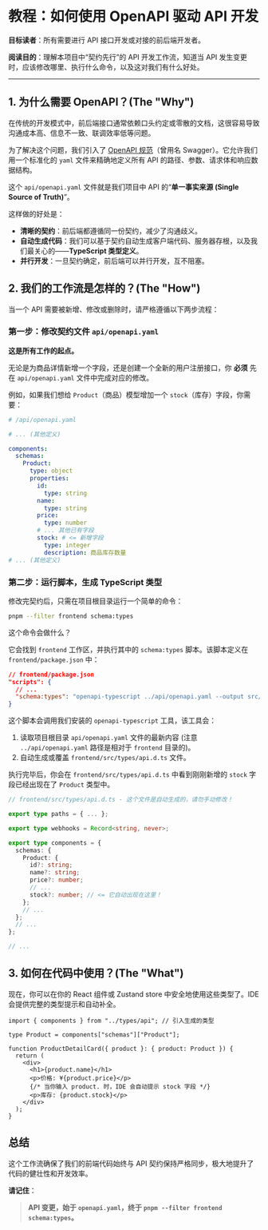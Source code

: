 # 教程：如何使用 OpenAPI 驱动 API 开发

**目标读者**：所有需要进行 API 接口开发或对接的前后端开发者。

**阅读目的**：理解本项目中“契约先行”的 API 开发工作流，知道当 API 发生变更时，应该修改哪里、执行什么命令，以及这对我们有什么好处。

---

## 1. 为什么需要 OpenAPI？(The "Why")

在传统的开发模式中，前后端接口通常依赖口头约定或零散的文档，这很容易导致沟通成本高、信息不一致、联调效率低等问题。

为了解决这个问题，我们引入了 [OpenAPI 规范](https://www.openapis.org/)（曾用名 Swagger）。它允许我们用一个标准化的 `yaml` 文件来精确地定义所有 API 的路径、参数、请求体和响应数据结构。

这个 `api/openapi.yaml` 文件就是我们项目中 API 的“**单一事实来源 (Single Source of Truth)**”。

这样做的好处是：

- **清晰的契约**：前后端都遵循同一份契约，减少了沟通歧义。
- **自动生成代码**：我们可以基于契约自动生成客户端代码、服务器存根，以及我们最关心的——**TypeScript 类型定义**。
- **并行开发**：一旦契约确定，前后端可以并行开发，互不阻塞。

## 2. 我们的工作流是怎样的？(The "How")

当一个 API 需要被新增、修改或删除时，请严格遵循以下两步流程：

### 第一步：修改契约文件 `api/openapi.yaml`

**这是所有工作的起点。**

无论是为商品详情新增一个字段，还是创建一个全新的用户注册接口，你 **必须** 先在 `api/openapi.yaml` 文件中完成对应的修改。

例如，如果我们想给 `Product`（商品）模型增加一个 `stock`（库存）字段，你需要：

```yaml
# /api/openapi.yaml

# ... (其他定义)

components:
  schemas:
    Product:
      type: object
      properties:
        id:
          type: string
        name:
          type: string
        price:
          type: number
        # ... 其他已有字段
        stock: # <= 新增字段
          type: integer
          description: 商品库存数量
# ... (其他定义)
```

### 第二步：运行脚本，生成 TypeScript 类型

修改完契约后，只需在项目根目录运行一个简单的命令：

```bash
pnpm --filter frontend schema:types
```

这个命令会做什么？

它会找到 `frontend` 工作区，并执行其中的 `schema:types` 脚本。该脚本定义在 `frontend/package.json` 中：

```json
// frontend/package.json
"scripts": {
  // ...
  "schema:types": "openapi-typescript ../api/openapi.yaml --output src/types/api.d.ts"
}
```

这个脚本会调用我们安装的 `openapi-typescript` 工具，该工具会：

1.  读取项目根目录 `api/openapi.yaml` 文件的最新内容 (注意 `../api/openapi.yaml` 路径是相对于 `frontend` 目录的)。
2.  自动生成或覆盖 `frontend/src/types/api.d.ts` 文件。

执行完毕后，你会在 `frontend/src/types/api.d.ts` 中看到刚刚新增的 `stock` 字段已经出现在了 `Product` 类型中。

```typescript
// frontend/src/types/api.d.ts - 这个文件是自动生成的，请勿手动修改！

export type paths = { ... };

export type webhooks = Record<string, never>;

export type components = {
  schemas: {
    Product: {
      id?: string;
      name?: string;
      price?: number;
      // ...
      stock?: number; // <= 它自动出现在这里！
    };
    // ...
  };
  // ...
};

// ...
```

## 3. 如何在代码中使用？(The "What")

现在，你可以在你的 React 组件或 Zustand store 中安全地使用这些类型了。IDE 会提供完整的类型提示和自动补全。

```tsx
import { components } from "../types/api"; // 引入生成的类型

type Product = components["schemas"]["Product"];

function ProductDetailCard({ product }: { product: Product }) {
  return (
    <div>
      <h1>{product.name}</h1>
      <p>价格: ¥{product.price}</p>
      {/* 当你输入 product. 时，IDE 会自动提示 stock 字段 */}
      <p>库存: {product.stock}</p>
    </div>
  );
}
```

## 总结

这个工作流确保了我们的前端代码始终与 API 契约保持严格同步，极大地提升了代码的健壮性和开发效率。

**请记住**：

> **API 变更，始于 `openapi.yaml`，终于 `pnpm --filter frontend schema:types`。**
